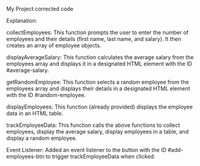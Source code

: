 My Project corrected code

Explanation:

collectEmployees: This function prompts the user to enter the number of employees and their details (first name, last name, and salary). It then creates an array of employee objects.

displayAverageSalary: This function calculates the average salary from the employees array and displays it in a designated HTML element with the ID #average-salary.

getRandomEmployee: This function selects a random employee from the employees array and displays their details in a designated HTML element with the ID #random-employee.

displayEmployees: This function (already provided) displays the employee data in an HTML table.

trackEmployeeData: This function calls the above functions to collect employees, display the average salary, display employees in a table, and display a random employee.

Event Listener: Added an event listener to the button with the ID #add-employees-btn to trigger trackEmployeeData when clicked.



